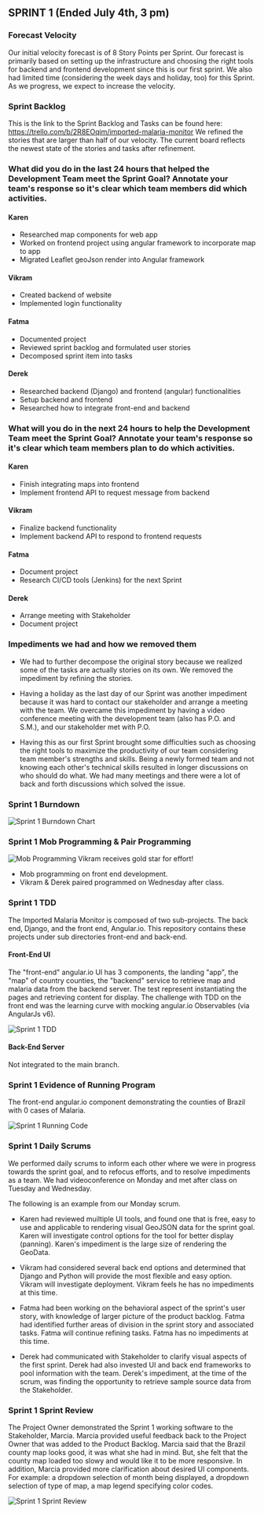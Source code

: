 ## SPRINT 1 (Ended July 4th, 3 pm)

### Forecast Velocity
Our initial velocity forecast is of 8 Story Points per Sprint. Our forecast is primarily based on setting up the infrastructure and choosing the right tools for backend and frontend development since this is our first sprint. We also had limited time (considering the week days and holiday, too) for this Sprint. As we progress, we expect to increase the velocity. 

### Sprint Backlog 
This is the link to the Sprint Backlog and Tasks can be found here: https://trello.com/b/2R8EOqim/imported-malaria-monitor
We refined the stories that are larger than half of our velocity. The current board reflects the newest state of the stories and tasks after refinement.

### What did you do in the last 24 hours that helped the Development Team meet the Sprint Goal? Annotate your team's response so it's clear which team members did which activities.
#### Karen
- Researched map components for web app
- Worked on frontend project using angular framework to incorporate map to app
- Migrated Leaflet geoJson render into Angular framework

#### Vikram
- Created backend of website 
- Implemented login functionality

#### Fatma
- Documented project
- Reviewed sprint backlog and formulated user stories
- Decomposed sprint item into tasks

#### Derek
- Researched backend (Django) and frontend (angular) functionalities 
- Setup backend and frontend
- Researched how to integrate front-end and backend

### What will you do in the next 24 hours to help the Development Team meet the Sprint Goal? Annotate your team's response so it's clear which team members plan to do which activities.

#### Karen
- Finish integrating maps into frontend
- Implement frontend API to request message from backend

#### Vikram
- Finalize backend functionality
- Implement backend API to respond to frontend requests

#### Fatma
- Document project
- Research CI/CD tools (Jenkins) for the next Sprint

#### Derek
- Arrange meeting with Stakeholder
- Document project

### Impediments we had and how we removed them
- We had to further decompose the original story because we realized some of the tasks are actually stories on its own. We removed the impediment by refining the stories.

- Having a holiday as the last day of our Sprint was another impediment because it was hard to contact our stakeholder and arrange a meeting with the team. We overcame this impediment by having a video conference meeting with the development team (also has P.O. and S.M.), and our stakeholder met with P.O.

- Having this as our first Sprint brought some difficulties such as choosing the right tools to maximize the productivity of our team considering team member's strengths and skills. 
  Being a newly formed team and not knowing each other's technical skills resulted in longer discussions on who should do what. 
We had many meetings and there were a lot of back and forth discussions which solved the issue.

### Sprint 1 Burndown
![Sprint 1 Burndown Chart](img/sprint1_burndown_chart.png "Sprint 1 Burndown")

### Sprint 1 Mob Programming & Pair Programming
![Mob Programming](img/mob_programming.JPG "Mob Programming")
Vikram receives gold star for effort!

- Mob programming on front end development.
- Vikram & Derek paired programmed on Wednesday after class.

### Sprint 1 TDD

The Imported Malaria Monitor is composed of two sub-projects. The back end, Django, and the front end, Angular.io. This repository contains these projects under sub directories front-end and back-end.

#### Front-End UI

The "front-end" angular.io UI has 3 components, the landing "app", the "map" of country counties, the "backend" service to retrieve map and malaria data from the backend server. The test represent instantiating the pages and retrieving content for display. The challenge with TDD on the front end was the learning curve with mocking angular.io Observables (via AngularJs v6).

![Sprint 1 TDD](img/unitTestsFrontEndSideJul4.png "Sprint 1 TDD")

#### Back-End Server

Not integrated to the main branch.

### Sprint 1 Evidence of Running Program

The front-end angular.io component demonstrating the counties of Brazil with 0 cases of Malaria.

![Sprint 1 Running Code](img/IMM-s1-front-end.png "Sprint 1 running front-end")

### Sprint 1 Daily Scrums
We performed daily scrums to inform each other where we were in progress towards the sprint goal, and to refocus efforts, and to resolve impediments as a team. We had videoconference on Monday and met after class on Tuesday and Wednesday. 

The following is an example from our Monday scrum.

- Karen had reviewed muiltiple UI tools, and found one that is free, easy to use and applicable to rendering visual GeoJSON data for the sprint goal. Karen will investigate control options for the tool for better display (panning). Karen's impediment is the large size of rendering the GeoData.

- Vikram had considered several back end options and determined that Django and Python will provide the most flexible and easy option. Vikram will investigate deployment. Vikram feels he has no impediments at this time.

- Fatma had been working on the behavioral aspect of the sprint's user story, with knowledge of larger picture of the product backlog. Fatma had identified further areas of division in the sprint story and associated tasks. Fatma will continue refining tasks. Fatma has no impediments at this time.

- Derek had communicated with Stakeholder to clarify visual aspects of the first sprint. Derek had also invested UI and back end frameworks to pool information with the team. Derek's impediment, at the time of the scrum, was finding the opportunity to retrieve sample source data from the Stakeholder.

### Sprint 1 Sprint Review

The Project Owner demonstrated the Sprint 1 working software to the Stakeholder, Marcia. Marcia provided useful feedback back to the Project Owner that was added to the Product Backlog. Marcia said that the Brazil county map looks good, it was what she had in mind. But, she felt that the county map loaded too slowy and would like it to be more responsive. In addition, Marcia provided more clarification about desired UI components. For example: a dropdown selection of month being displayed, a dropdown selection of type of map, a map legend specifying color codes.

![Sprint 1 Sprint Review](img/sprint1_review.jpeg "Sprint 1 Sprint Review")
